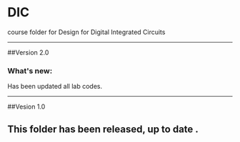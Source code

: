 # DIC
course folder for Design for Digital Integrated Circuits

---
##Version 2.0

### What's new:
Has been updated all lab codes.

---
##Vesion 1.0

This folder has been released, up to date .
---
